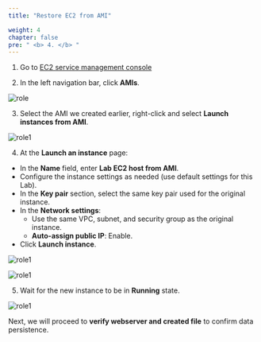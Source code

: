 ```yaml
---
title: "Restore EC2 from AMI"

weight: 4
chapter: false
pre: " <b> 4. </b> "
---
```


1. Go to [EC2 service management console](https://console.aws.amazon.com/ec2/v2/home)

2. In the left navigation bar, click **AMIs**.

![role](/images/4.restore-ec2-ami/001-s3.png)

3. Select the AMI we created earlier, right-click and select **Launch instances from AMI**.

![role1](/images/4.restore-ec2-ami/002-s3.png)

4. At the **Launch an instance** page:
- In the **Name** field, enter **Lab EC2 host from AMI**.
- Configure the instance settings as needed (use default settings for this Lab).
- In the **Key pair** section, select the same key pair used for the original instance.
- In the **Network settings**:
   - Use the same VPC, subnet, and security group as the original instance.
   - **Auto-assign public IP**: Enable.
- Click **Launch instance**.

![role1](/images/4.restore-ec2-ami/003-s3.png)

![role1](/images/4.restore-ec2-ami/004-s3.png)

5. Wait for the new instance to be in **Running** state.

![role1](/images/4.restore-ec2-ami/005-s3.png)

Next, we will proceed to **verify webserver and created file** to confirm data persistence.